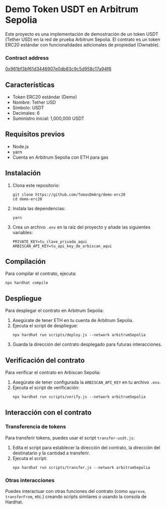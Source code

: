 # Demo Token USDT en Arbitrum Sepolia

Este proyecto es una implementación de demostración de un token USDT (Tether USD) en la red de prueba Arbitrum Sepolia. El contrato es un token ERC20 estándar con funcionalidades adicionales de propiedad (Ownable).

### Contract address
[0x961bf3bf61d3446907e0db83c9c5d958c17a94f6](https://sepolia.arbiscan.io/token/0x961bf3bf61d3446907e0db83c9c5d958c17a94f6)

## Características

- Token ERC20 estándar (Demo)
- Nombre: Tether USD
- Símbolo: USDT
- Decimales: 6
- Suministro inicial: 1,000,000 USDT

## Requisitos previos

- Node.js
- yarn
- Cuenta en Arbitrum Sepolia con ETH para gas

## Instalación

1. Clona este repositorio:
   ```
   git clone https://github.com/TomasDmArg/demo-erc20
   cd demo-erc20
   ```

2. Instala las dependencias:
   ```
   yarn
   ```

3. Crea un archivo `.env` en la raíz del proyecto y añade las siguientes variables:
   ```
   PRIVATE_KEY=tu_clave_privada_aqui
   ARBISCAN_API_KEY=tu_api_key_de_arbiscan_aqui
   ```

## Compilación

Para compilar el contrato, ejecuta:

```
npx hardhat compile
```

## Despliegue

Para desplegar el contrato en Arbitrum Sepolia:

1. Asegúrate de tener ETH en tu cuenta de Arbitrum Sepolia.
2. Ejecuta el script de despliegue:
   ```
   npx hardhat run scripts/deploy.js --network arbitrumSepolia
   ```
3. Guarda la dirección del contrato desplegado para futuras interacciones.

## Verificación del contrato

Para verificar el contrato en Arbiscan Sepolia:

1. Asegúrate de tener configurada la `ARBISCAN_API_KEY` en tu archivo `.env`.
2. Ejecuta el script de verificación:
   ```
   npx hardhat run scripts/verify.js --network arbitrumSepolia
   ```

## Interacción con el contrato

### Transferencia de tokens

Para transferir tokens, puedes usar el script `transfer-usdt.js`:

1. Edita el script para establecer la dirección del contrato, la dirección del destinatario y la cantidad a transferir.
2. Ejecuta el script:
   ```
   npx hardhat run scripts/transfer.js --network arbitrumSepolia
   ```

### Otras interacciones

Puedes interactuar con otras funciones del contrato (como `approve`, `transferFrom`, etc.) creando scripts similares o usando la consola de Hardhat.